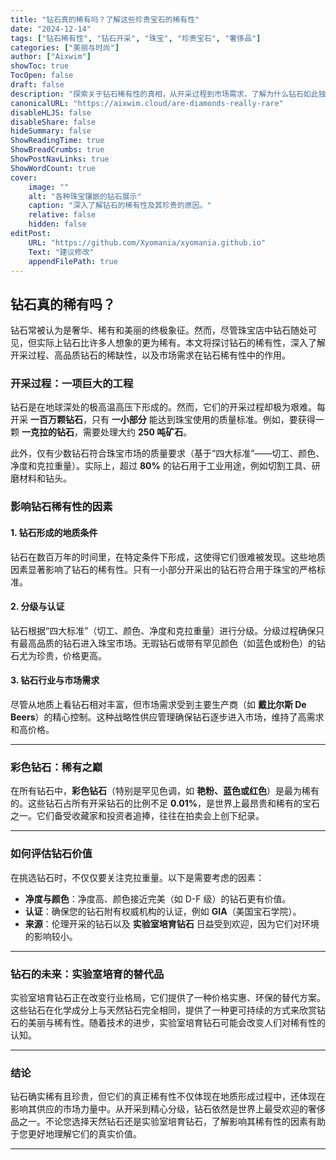 ```yaml
---
title: "钻石真的稀有吗？了解这些珍贵宝石的稀有性"
date: "2024-12-14"
tags: ["钻石稀有性", "钻石开采", "珠宝", "珍贵宝石", "奢侈品"]
categories: ["美丽与时尚"]
author: ["Aixwim"]
showToc: true
TocOpen: false
draft: false
description: "探索关于钻石稀有性的真相，从开采过程到市场需求，了解为什么钻石如此独特而珍贵。"
canonicalURL: "https://aixwim.cloud/are-diamonds-really-rare"
disableHLJS: false
disableShare: false
hideSummary: false
ShowReadingTime: true
ShowBreadCrumbs: true
ShowPostNavLinks: true
ShowWordCount: true
cover:
    image: ""
    alt: "各种珠宝镶嵌的钻石展示"
    caption: "深入了解钻石的稀有性及其珍贵的原因。"
    relative: false
    hidden: false
editPost:
    URL: "https://github.com/Xyomania/xyomania.github.io"
    Text: "建议修改"
    appendFilePath: true
---
```


## 钻石真的稀有吗？

钻石常被认为是奢华、稀有和美丽的终极象征。然而，尽管珠宝店中钻石随处可见，但实际上钻石比许多人想象的更为稀有。本文将探讨钻石的稀有性，深入了解开采过程、高品质钻石的稀缺性，以及市场需求在钻石稀有性中的作用。

### **开采过程：一项巨大的工程**

钻石是在地球深处的极高温高压下形成的。然而，它们的开采过程却极为艰难。每开采 **一百万颗钻石**，只有 **一小部分** 能达到珠宝使用的质量标准。例如，要获得一颗 **一克拉的钻石**，需要处理大约 **250 吨矿石**。

此外，仅有少数钻石符合珠宝市场的质量要求（基于“四大标准”——切工、颜色、净度和克拉重量）。实际上，超过 **80%** 的钻石用于工业用途，例如切割工具、研磨材料和钻头。

### **影响钻石稀有性的因素**

#### 1. **钻石形成的地质条件**
钻石在数百万年的时间里，在特定条件下形成，这使得它们很难被发现。这些地质因素显著影响了钻石的稀有性。只有一小部分开采出的钻石符合用于珠宝的严格标准。

#### 2. **分级与认证**
钻石根据“四大标准”（切工、颜色、净度和克拉重量）进行分级。分级过程确保只有最高品质的钻石进入珠宝市场。无瑕钻石或带有罕见颜色（如蓝色或粉色）的钻石尤为珍贵，价格更高。

#### 3. **钻石行业与市场需求**
尽管从地质上看钻石相对丰富，但市场需求受到主要生产商（如 **戴比尔斯 De Beers**）的精心控制。这种战略性供应管理确保钻石逐步进入市场，维持了高需求和高价格。

---

### **彩色钻石：稀有之巅**

在所有钻石中，**彩色钻石**（特别是罕见色调，如 **艳粉、蓝色或红色**）是最为稀有的。这些钻石占所有开采钻石的比例不足 **0.01%**，是世界上最昂贵和稀有的宝石之一。它们备受收藏家和投资者追捧，往往在拍卖会上创下纪录。

---

### **如何评估钻石价值**

在挑选钻石时，不仅仅要关注克拉重量。以下是需要考虑的因素：

- **净度与颜色**：净度高、颜色接近完美（如 D-F 级）的钻石更有价值。
- **认证**：确保您的钻石附有权威机构的认证，例如 **GIA**（美国宝石学院）。
- **来源**：伦理开采的钻石以及 **实验室培育钻石** 日益受到欢迎，因为它们对环境的影响较小。

---

### **钻石的未来：实验室培育的替代品**

实验室培育钻石正在改变行业格局，它们提供了一种价格实惠、环保的替代方案。这些钻石在化学成分上与天然钻石完全相同，提供了一种更可持续的方式来欣赏钻石的美丽与稀有性。随着技术的进步，实验室培育钻石可能会改变人们对稀有性的认知。

---

### **结论**

钻石确实稀有且珍贵，但它们的真正稀有性不仅体现在地质形成过程中，还体现在影响其供应的市场力量中。从开采到精心分级，钻石依然是世界上最受欢迎的奢侈品之一。不论您选择天然钻石还是实验室培育钻石，了解影响其稀有性的因素有助于您更好地理解它们的真实价值。

---
